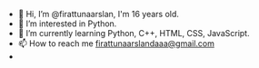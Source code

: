 - 👋 Hi, I’m @firattunaarslan, I'm 16 years old.
- 👀 I’m interested in Python.
- 🌱 I’m currently learning Python, C++, HTML, CSS, JavaScript.
- 📫 How to reach me firattunaarslandaaa@gmail.com
- 

<!---
firattunaarslan/firattunaarslan is a ✨ special ✨ repository because its `README.md` (this file) appears on your GitHub profile.
You can click the Preview link to take a look at your changes.
--->
